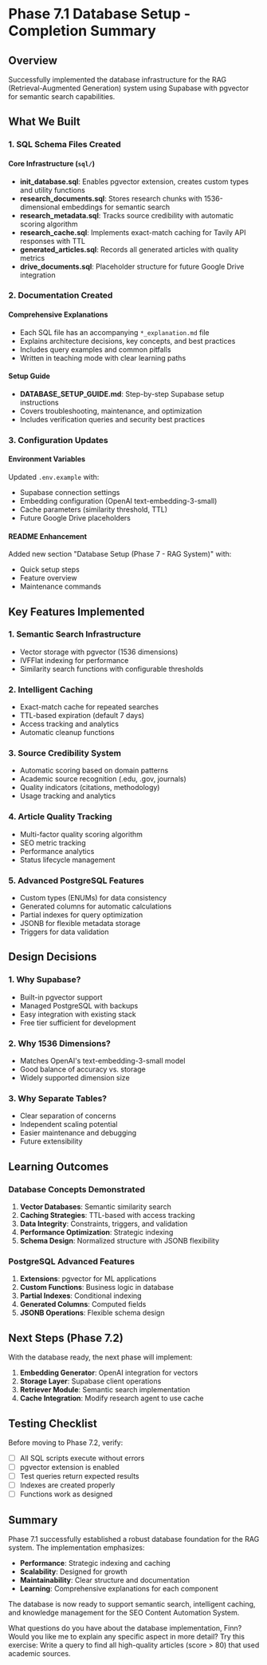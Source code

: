 # Phase 7.1 Database Setup - Completion Summary

## Overview
Successfully implemented the database infrastructure for the RAG (Retrieval-Augmented Generation) system using Supabase with pgvector for semantic search capabilities.

## What We Built

### 1. SQL Schema Files Created

#### Core Infrastructure (`sql/`)
- **init_database.sql**: Enables pgvector extension, creates custom types and utility functions
- **research_documents.sql**: Stores research chunks with 1536-dimensional embeddings for semantic search
- **research_metadata.sql**: Tracks source credibility with automatic scoring algorithm
- **research_cache.sql**: Implements exact-match caching for Tavily API responses with TTL
- **generated_articles.sql**: Records all generated articles with quality metrics
- **drive_documents.sql**: Placeholder structure for future Google Drive integration

### 2. Documentation Created

#### Comprehensive Explanations
- Each SQL file has an accompanying `*_explanation.md` file
- Explains architecture decisions, key concepts, and best practices
- Includes query examples and common pitfalls
- Written in teaching mode with clear learning paths

#### Setup Guide
- **DATABASE_SETUP_GUIDE.md**: Step-by-step Supabase setup instructions
- Covers troubleshooting, maintenance, and optimization
- Includes verification queries and security best practices

### 3. Configuration Updates

#### Environment Variables
Updated `.env.example` with:
- Supabase connection settings
- Embedding configuration (OpenAI text-embedding-3-small)
- Cache parameters (similarity threshold, TTL)
- Future Google Drive placeholders

#### README Enhancement
Added new section "Database Setup (Phase 7 - RAG System)" with:
- Quick setup steps
- Feature overview
- Maintenance commands

## Key Features Implemented

### 1. Semantic Search Infrastructure
- Vector storage with pgvector (1536 dimensions)
- IVFFlat indexing for performance
- Similarity search functions with configurable thresholds

### 2. Intelligent Caching
- Exact-match cache for repeated searches
- TTL-based expiration (default 7 days)
- Access tracking and analytics
- Automatic cleanup functions

### 3. Source Credibility System
- Automatic scoring based on domain patterns
- Academic source recognition (.edu, .gov, journals)
- Quality indicators (citations, methodology)
- Usage tracking and analytics

### 4. Article Quality Tracking
- Multi-factor quality scoring algorithm
- SEO metric tracking
- Performance analytics
- Status lifecycle management

### 5. Advanced PostgreSQL Features
- Custom types (ENUMs) for data consistency
- Generated columns for automatic calculations
- Partial indexes for query optimization
- JSONB for flexible metadata storage
- Triggers for data validation

## Design Decisions

### 1. Why Supabase?
- Built-in pgvector support
- Managed PostgreSQL with backups
- Easy integration with existing stack
- Free tier sufficient for development

### 2. Why 1536 Dimensions?
- Matches OpenAI's text-embedding-3-small model
- Good balance of accuracy vs. storage
- Widely supported dimension size

### 3. Why Separate Tables?
- Clear separation of concerns
- Independent scaling potential
- Easier maintenance and debugging
- Future extensibility

## Learning Outcomes

### Database Concepts Demonstrated
1. **Vector Databases**: Semantic similarity search
2. **Caching Strategies**: TTL-based with access tracking
3. **Data Integrity**: Constraints, triggers, and validation
4. **Performance Optimization**: Strategic indexing
5. **Schema Design**: Normalized structure with JSONB flexibility

### PostgreSQL Advanced Features
1. **Extensions**: pgvector for ML applications
2. **Custom Functions**: Business logic in database
3. **Partial Indexes**: Conditional indexing
4. **Generated Columns**: Computed fields
5. **JSONB Operations**: Flexible schema design

## Next Steps (Phase 7.2)

With the database ready, the next phase will implement:
1. **Embedding Generator**: OpenAI integration for vectors
2. **Storage Layer**: Supabase client operations
3. **Retriever Module**: Semantic search implementation
4. **Cache Integration**: Modify research agent to use cache

## Testing Checklist

Before moving to Phase 7.2, verify:
- [ ] All SQL scripts execute without errors
- [ ] pgvector extension is enabled
- [ ] Test queries return expected results
- [ ] Indexes are created properly
- [ ] Functions work as designed

## Summary

Phase 7.1 successfully established a robust database foundation for the RAG system. The implementation emphasizes:
- **Performance**: Strategic indexing and caching
- **Scalability**: Designed for growth
- **Maintainability**: Clear structure and documentation
- **Learning**: Comprehensive explanations for each component

The database is now ready to support semantic search, intelligent caching, and knowledge management for the SEO Content Automation System.

What questions do you have about the database implementation, Finn?
Would you like me to explain any specific aspect in more detail?
Try this exercise: Write a query to find all high-quality articles (score > 80) that used academic sources.
